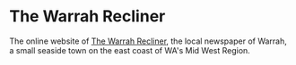 # The Warrah Recliner

The online website of [The Warrah Recliner](theyesterday.pages.dev), the local newspaper of Warrah, a small seaside town on the east coast of WA's Mid West Region.
